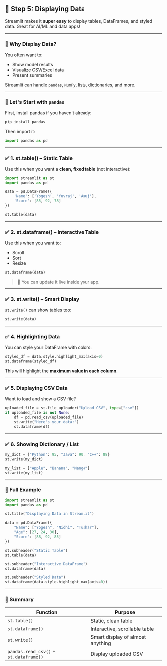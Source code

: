 ## 🔹 **Step 5: Displaying Data**

Streamlit makes it **super easy** to display tables, DataFrames, and styled data. Great for AI/ML and data apps!

---

### 🧠 Why Display Data?

You often want to:

* Show model results
* Visualize CSV/Excel data
* Present summaries

Streamlit can handle `pandas`, `NumPy`, lists, dictionaries, and more.

---

### 🐼 Let's Start with `pandas`

First, install pandas if you haven't already:

```bash
pip install pandas
```

Then import it:

```python
import pandas as pd
```

---

### ✅ 1. **st.table()** – Static Table

Use this when you want a **clean, fixed table** (not interactive):

```python
import streamlit as st
import pandas as pd

data = pd.DataFrame({
    'Name': ['Yogesh', 'Yuvraj', 'Anuj'],
    'Score': [85, 92, 78]
})

st.table(data)
```

---

### ✅ 2. **st.dataframe()** – Interactive Table

Use this when you want to:

* Scroll
* Sort
* Resize

```python
st.dataframe(data)
```

> 🔄 You can update it live inside your app.

---

### ✅ 3. **st.write()** – Smart Display

`st.write()` can show tables too:

```python
st.write(data)
```

---

### ✅ 4. **Highlighting Data**

You can style your DataFrame with colors:

```python
styled_df = data.style.highlight_max(axis=0)
st.dataframe(styled_df)
```

This will highlight the **maximum value in each column**.

---

### ✅ 5. **Displaying CSV Data**

Want to load and show a CSV file?

```python
uploaded_file = st.file_uploader("Upload CSV", type=["csv"])
if uploaded_file is not None:
    df = pd.read_csv(uploaded_file)
    st.write("Here's your data:")
    st.dataframe(df)
```

---

### ✅ 6. **Showing Dictionary / List**

```python
my_dict = {"Python": 95, "Java": 90, "C++": 88}
st.write(my_dict)

my_list = ["Apple", "Banana", "Mango"]
st.write(my_list)
```

---

### 🧪 Full Example

```python
import streamlit as st
import pandas as pd

st.title("Displaying Data in Streamlit")

data = pd.DataFrame({
    "Name": ["Yogesh", "Nidhi", "Tushar"],
    "Age": [27, 24, 30],
    "Score": [88, 92, 85]
})

st.subheader("Static Table")
st.table(data)

st.subheader("Interactive DataFrame")
st.dataframe(data)

st.subheader("Styled Data")
st.dataframe(data.style.highlight_max(axis=0))
```

---

### 🧠 Summary

| Function                               | Purpose                          |
| -------------------------------------- | -------------------------------- |
| `st.table()`                           | Static, clean table              |
| `st.dataframe()`                       | Interactive, scrollable table    |
| `st.write()`                           | Smart display of almost anything |
| `pandas.read_csv()` + `st.dataframe()` | Display uploaded CSV             |

